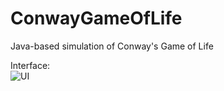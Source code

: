 # ConwayGameOfLife
 Java-based simulation of Conway's Game of Life
 
 Interface:  
![UI](https://user-images.githubusercontent.com/54863739/93976108-7757c400-fd46-11ea-82a3-7871a4864d35.PNG)
